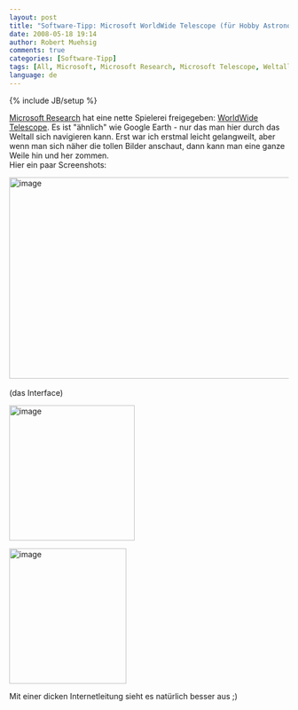 ```yaml
---
layout: post
title: "Software-Tipp: Microsoft WorldWide Telescope (für Hobby Astronomen)"
date: 2008-05-18 19:14
author: Robert Muehsig
comments: true
categories: [Software-Tipp]
tags: [All, Microsoft, Microsoft Research, Microsoft Telescope, Weltall]
language: de
---
```

{% include JB/setup %}
<p><a href="http://research.microsoft.com/">Microsoft Research</a> hat eine nette Spielerei freigegeben: <a href="http://www.worldwidetelescope.org/">WorldWide Telescope</a>. Es ist "ähnlich" wie Google Earth - nur das man hier durch das Weltall sich navigieren kann. Erst war ich erstmal leicht gelangweilt, aber wenn man sich näher die tollen Bilder anschaut, dann kann man eine ganze Weile hin und her zommen. <br>Hier ein paar Screenshots:</p> <p><a href="{{BASE_PATH}}/assets/wp-images-de/image403.png"><img style="border-right: 0px; border-top: 0px; border-left: 0px; border-bottom: 0px" height="363" alt="image" src="{{BASE_PATH}}/assets/wp-images-de/image-thumb382.png" width="512" border="0"></a>&nbsp;<br>(das Interface)</p> <p><a href="{{BASE_PATH}}/assets/wp-images-de/image404.png"><img style="border-right: 0px; border-top: 0px; border-left: 0px; border-bottom: 0px" height="244" alt="image" src="{{BASE_PATH}}/assets/wp-images-de/image-thumb383.png" width="226" border="0"></a> </p> <p><a href="{{BASE_PATH}}/assets/wp-images-de/image405.png"><img style="border-right: 0px; border-top: 0px; border-left: 0px; border-bottom: 0px" height="244" alt="image" src="{{BASE_PATH}}/assets/wp-images-de/image-thumb384.png" width="211" border="0"></a> </p> <p>Mit einer dicken Internetleitung sieht es natürlich besser aus ;)</p>
